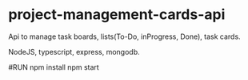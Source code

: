 # project-management-cards-api

Api to manage task boards, lists(To-Do, inProgress, Done), task cards. 

NodeJS, typescript, express, mongodb. 

#RUN
npm install
npm start
